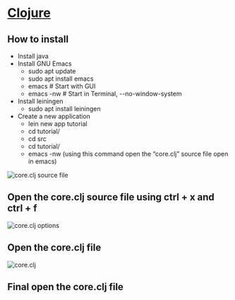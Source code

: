 # **[Clojure](#)**

## How to install 
* Install java 
* Install GNU Emacs
    * sudo apt update
    * sudo apt install emacs
    * emacs      # Start with GUI
    * emacs -nw  # Start in Terminal, --no-window-system
* Install leiningen
    * sudo apt install leiningen
* Create a new application
    * lein new app tutorial
    * cd tutorial/
    * cd src
    * cd tutorial/
    * emacs -nw (using this command open the “core.clj” source file open in emacs)

![core.clj source file](https://dev.azure.com/BrainvireInfo/9e43166a-9cd3-4232-8a59-017698f26e78/_apis/git/repositories/9b507252-6292-49a7-b0b5-3bc86fc9d32d/items?path=/Clojure/README-Images/a.png&versionDescriptor%5BversionOptions%5D=0&versionDescriptor%5BversionType%5D=0&versionDescriptor%5Bversion%5D=main&resolveLfs=true&%24format=octetStream&api-version=5.0)

## Open the core.clj source file using ctrl + x and ctrl + f 

![core.clj options](https://dev.azure.com/BrainvireInfo/9e43166a-9cd3-4232-8a59-017698f26e78/_apis/git/repositories/9b507252-6292-49a7-b0b5-3bc86fc9d32d/items?path=/Clojure/README-Images/b.png&versionDescriptor%5BversionOptions%5D=0&versionDescriptor%5BversionType%5D=0&versionDescriptor%5Bversion%5D=main&resolveLfs=true&%24format=octetStream&api-version=5.0)

## Open the core.clj file 
	
![core.clj](https://dev.azure.com/BrainvireInfo/9e43166a-9cd3-4232-8a59-017698f26e78/_apis/git/repositories/9b507252-6292-49a7-b0b5-3bc86fc9d32d/items?path=/Clojure/README-Images/c.png&versionDescriptor%5BversionOptions%5D=0&versionDescriptor%5BversionType%5D=0&versionDescriptor%5Bversion%5D=main&resolveLfs=true&%24format=octetStream&api-version=5.0)
## Final open the core.clj file 
